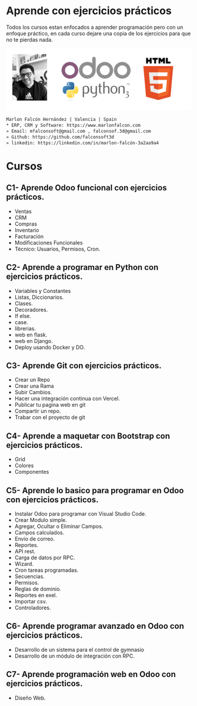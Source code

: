 # Aprende con ejercicios prácticos
Todos los cursos estan enfocados a aprender programación pero con un enfoque práctico, en cada curso dejare una copia de los ejercicios para que no te pierdas nada.

![Alt text](https://github.com/falconsoft3d/images/blob/main/marlon_odoo.png?raw=true?raw=true "Marlon Odoo")


```
Marlon Falcón Hernández | Valencia | Spain
* ERP, CRM y Software: https://www.marlonfalcon.com
» Email: mfalconsoft@gmail.com , falconsof.3d@gmail.com
» Github: https://github.com/falconsoft3d
» linkedin: https://linkedin.com/in/marlon-falcón-3a2aa9a4
```

# Cursos

## C1- Aprende Odoo funcional con ejercicios prácticos.
- Ventas
- CRM
- Compras
- Inventario
- Facturación
- Modificaciones Funcionales
- Técnico: Usuarios, Permisos, Cron.

## C2- Aprende a programar en Python con ejercicios prácticos.
- Variables y Constantes
- Listas, Diccionarios.
- Clases.
- Decoradores.
- If else.
- case.
- librerias.
- web en flask.
- web en Django.
- Deploy usando Docker y DO.

## C3- Aprende Git con ejercicios prácticos.
- Crear un Repo
- Crear una Rama
- Subir Cambios.
- Hacer una integración continua con Vercel.
- Publicar tu pagina web en git
- Compartir un repo.
- Trabar con el proyecto de git

## C4- Aprende a maquetar con Bootstrap con ejercicios prácticos.
- Grid
- Colores
- Componentes

## C5- Aprende lo basico para programar en Odoo con ejercicios prácticos.
- Instalar Odoo para programar con Visual Studio Code.
- Crear Modulo simple.
- Agregar, Ocultar o Eliminar Campos.
- Campos calculados.
- Envio de correo.
- Reportes.
- API rest.
- Carga de datos por RPC.
- Wizard.
- Cron tareas programadas.
- Secuencias.
- Permisos.
- Reglas de dominio.
- Reportes en exel.
- Importar csv.
- Controladores.

## C6- Aprende programar avanzado en Odoo con ejercicios prácticos.
- Desarrollo de un sistema para el control de gymnasio
- Desarrollo de un módulo de integración con RPC.

## C7- Aprende programación web en Odoo con ejercicios prácticos.
- Diseño Web.


